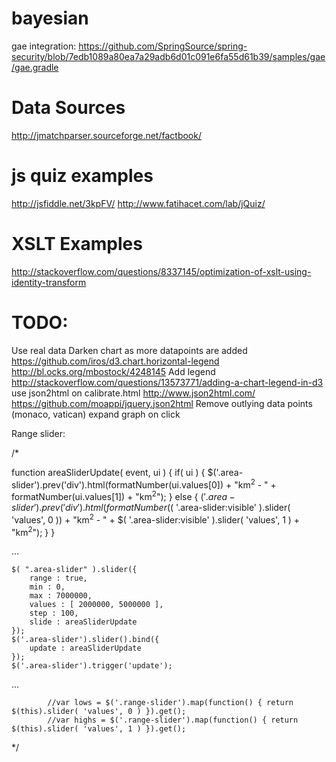 bayesian
========

gae integration:
https://github.com/SpringSource/spring-security/blob/7edb1089a80ea7a29adb6d01c091e6fa55d61b39/samples/gae/gae.gradle


Data Sources
=========
http://jmatchparser.sourceforge.net/factbook/


js quiz examples
=========
http://jsfiddle.net/3kpFV/
http://www.fatihacet.com/lab/jQuiz/


XSLT Examples
=========
http://stackoverflow.com/questions/8337145/optimization-of-xslt-using-identity-transform

TODO:
=========
Use real data
Darken chart as more datapoints are added
	https://github.com/iros/d3.chart.horizontal-legend
	http://bl.ocks.org/mbostock/4248145
Add legend
	http://stackoverflow.com/questions/13573771/adding-a-chart-legend-in-d3
use json2html on calibrate.html
	http://www.json2html.com/
	https://github.com/moappi/jquery.json2html
Remove outlying data points (monaco, vatican)
expand graph on click


Range slider:

/*

<div class="range"></div>
<div class="range-slider area-slider"></div>

function areaSliderUpdate( event, ui ) {
	if( ui ) {
		$('.area-slider').prev('div').html(formatNumber(ui.values[0]) + "km<sup>2</sup> - " + formatNumber(ui.values[1]) + "km<sup>2</sup>");
	} else {
		$('.area-slider').prev('div').html(formatNumber($( '.area-slider:visible' ).slider( 'values', 0 )) + "km<sup>2</sup> - "  + $( '.area-slider:visible' ).slider( 'values', 1 ) + "km<sup>2</sup>");
	}
}


...



	$( ".area-slider" ).slider({
		range : true,
		min : 0,
		max : 7000000,
		values : [ 2000000, 5000000 ],
		step : 100,
		slide : areaSliderUpdate
	});
	$('.area-slider').slider().bind({
		update : areaSliderUpdate
	});
	$('.area-slider').trigger('update');

...

			//var lows = $('.range-slider').map(function() { return $(this).slider( 'values', 0 ) }).get();
			//var highs = $('.range-slider').map(function() { return $(this).slider( 'values', 1 ) }).get();

*/
